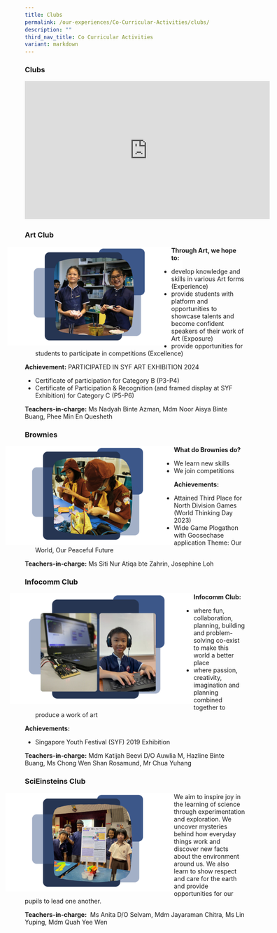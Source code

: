 ```yaml
---
title: Clubs
permalink: /our-experiences/Co-Curricular-Activities/clubs/
description: ""
third_nav_title: Co Curricular Activities
variant: markdown
---
```

### Clubs

<iframe width="560" height="315" src="https://www.youtube.com/embed/hMN1SOpXEyI" title="YouTube video player" frameborder="0" allow="accelerometer; autoplay; clipboard-write; encrypted-media; gyroscope; picture-in-picture" allowfullscreen=""></iframe>

### Art Club

<img src="/images/Art.png" style="width:400px;margin-right:-25px;margin-left:-40px" align="left"> 

**Through Art, we hope to:**&nbsp;

*   develop knowledge and skills in various Art forms (Experience)&nbsp; &nbsp;
*   provide students with platform and opportunities to showcase talents and become confident speakers of their work of Art (Exposure)
*   provide opportunities for students to participate in competitions (Excellence)

**Achievement:**    PARTICIPATED IN SYF ART EXHIBITION 2024

*   Certificate of participation for Category B (P3-P4)
*   Certificate of Participation &amp; Recognition (and framed display at SYF Exhibition) for Category C (P5-P6)

**Teachers-in-charge:**
Ms Nadyah Binte Azman, Mdm Noor Aisya Binte Buang, Phee Min En Quesheth

### Brownies

<img src="/images/Brownies.png" style="width:400px;margin-right:-15px;margin-left:-44px" align="left"> 

**What do Brownies do?**  

*   We learn new skills
*   We join competitions

**Achievements:**

* Attained Third Place for North Division Games (World Thinking Day 2023)
* Wide Game Plogathon with Goosechase application Theme: Our World, Our Peaceful Future

**Teachers-in-charge:**
Ms Siti Nur Atiqa bte Zahrin, Josephine Loh

### Infocomm Club

<img src="/images/Infocomm.png" style="width:450px;margin-right:-30px;margin-left:-34px" align="left"> 

**Infocomm Club:**  

*   where fun, collaboration, planning, building and problem-solving co-exist to make this world a better place
*   where passion, creativity, imagination and planning combined together to produce a work of art

**Achievements:**&nbsp;

*   Singapore Youth Festival (SYF) 2019 Exhibition
 

**Teachers-in-charge:**
Mdm Katijah Beevi D/O Auwlia M, Hazline Binte Buang, Ms Chong Wen Shan Rosamund, Mr Chua Yuhang

### SciEinsteins Club

<img src="/images/Scieinsteins.png" style="width:400px;margin-right:-15px;margin-left:-44px" align="left"> 

We aim to inspire joy in the learning of science through experimentation and exploration.&nbsp;We uncover mysteries behind how everyday things work and discover new facts about the environment around us.&nbsp;We also learn to show respect and care for the earth and provide opportunities for our pupils to lead one another.

**Teachers-in-charge:**&nbsp; Ms Anita D/O Selvam, Mdm Jayaraman Chitra, Ms Lin Yuping, Mdm Quah Yee Wen